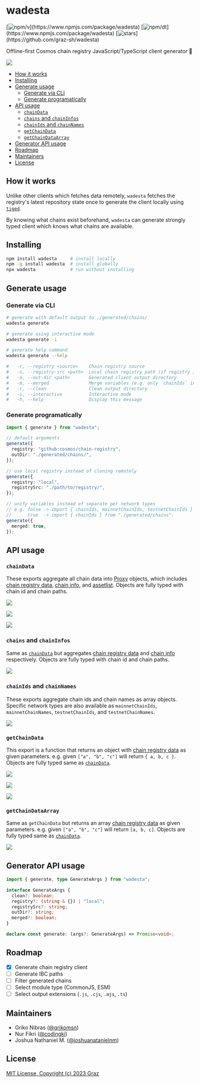 <!-- markdownlint-disable MD033 MD036 MD041 -->

# wadesta

[![npm/v](https://badgen.net/npm/v/wadesta?)](https://www.npmjs.com/package/wadesta)
[![npm/dt](https://badgen.net/npm/dt/wadesta?)](https://www.npmjs.com/package/wadesta)
[![stars](https://badgen.net/github/stars/graz-sh/wadesta?)](https://github.com/graz-sh/wadesta)

Offline-first Cosmos chain registry JavaScript/TypeScript client generator 🪭

<!-- NPM_CLEAN_BELOW -->

![](https://assets.graz.sh/wadesta.gif)

- [How it works](#how-it-works)
- [Installing](#installing)
- [Generate usage](#generate-usage)
  - [Generate via CLI](#generate-via-cli)
  - [Generate programatically](#generate-programatically)
- [API usage](#api-usage)
  - [`chainData`](#chaindata)
  - [`chains` and `chainInfos`](#chains-and-chaininfos)
  - [`chainIds` and `chainNames`](#chainids-and-chainnames)
  - [`getChainData`](#getchaindata)
  - [`getChainDataArray`](#getchaindataarray)
- [Generator API usage](#generator-api-usage)
- [Roadmap](#roadmap)
- [Maintainers](#maintainers)
- [License](#license)

## How it works

Unlike other clients which fetches data remotely, `wadesta` fetches the registry's latest repository state once to generate the client locally using [`tiged`](https://github.com/tiged/tiged).

By knowing what chains exist beforehand, `wadesta` can generate strongly typed client which knows what chains are available.

## Installing

```sh
npm install wadesta     # install locally
npm -g install wadesta  # install globally
npx wadesta             # run without installing
```

## Generate usage

### Generate via CLI

```sh
# generate with default output to ./generated/chains/
wadesta generate

# generate using interactive mode
wadesta generate -i

# generate help command
wadesta generate --help

#   -r, --registry <source>    Chain registry source
#   -s, --registry-src <path>  Local chain registry path (if registry is `local`)
#   -o, --out-dir <path>       Generated client output directory
#   -m, --merged               Merge variables (e.g. only `chainIds` instead of `mainnetChainIds`, `testnetChainIds`, and `chainIds`)
#   -c, --clean                Clean output directory
#   -i, --interactive          Interactive mode
#   -h, --help                 Display this message
```

### Generate programatically

```ts
import { generate } from "wadesta";

// default arguments
generate({
  registry: "github:cosmos/chain-registry",
  outDir: "./generated/chains/",
});

// use local registry instead of cloning remotely
generate({
  registry: "local",
  registrySrc: "./path/to/registry/",
});

// unify variables instead of separate per network types
// e.g. false -> import { chainIds, mainnetChainIds, testnetChainIds } from "./generated/chains";
//      true  -> import { chainIds } from "./generated/chains";
generate({
  merged: true,
});
```

## API usage

### `chainData`

These exports aggregate all chain data into [Proxy](https://developer.mozilla.org/en-US/docs/Web/JavaScript/Reference/Global_Objects/Proxy) objects, which includes [chain registry data](https://github.com/graz-sh/types/blob/main/src/chain.ts), [chain info](https://github.com/graz-sh/types/blob/main/src/keplr/chain-info.ts), and [assetlist](https://github.com/graz-sh/types/blob/main/src/assetlist.ts). Objects are fully typed with chain id and chain paths.

![](.github/docs-chaindata-intellisense.png)

![](.github/docs-chaindata-chain-intellisense.png)

![](.github/docs-chaindata-chaininfo-intellisense.png)

### `chains` and `chainInfos`

Same as [`chainData`](#chaindata) but aggregates [chain registry data](https://github.com/graz-sh/types/blob/main/src/chain.ts) and [chain info](https://github.com/graz-sh/types/blob/main/src/keplr/chain-info.ts) respectively. Objects are fully typed with chain id and chain paths.

![](.github/docs-chain-vars.png)

### `chainIds` and `chainNames`

These exports aggregate chain ids and chain names as array objects. Specific network types are also available as `mainnetChainIds`, `mainnetChainNames`, `testnetChainIds`, and `testnetChainNames`.

![](.github/docs-array-vars.png)

### `getChainData`

This export is a function that returns an object with [chain registry data](https://github.com/graz-sh/types/blob/main/src/chain.ts) as given parameters. e.g. given `["a", "b", "c"]` will return `{ a, b, c }`. Objects are fully typed same as [`chainData`](#chaindata).

![](.github/docs-getchaindata-intellisense-1.png)

![](.github/docs-getchaindata-intellisense-2.png)

![](.github/docs-getchaindata-intellisense-3.png)

### `getChainDataArray`

Same as `getChainData` but returns an array [chain registry data](https://github.com/graz-sh/types/blob/main/src/chain.ts) as given parameters. e.g. given `["a", "b", "c"]` will return `[a, b, c]`. Objects are fully typed same as [`chainData`](#chaindata).

![](.github/docs-getchaindata-getchaindataarray.png)

## Generator API usage

```ts
import { generate, type GenerateArgs } from "wadesta";
```

```ts
interface GenerateArgs {
  clean?: boolean;
  registry?: (string & {}) | "local";
  registrySrc?: string;
  outDir?: string;
  merged?: boolean;
}

declare const generate: (args?: GenerateArgs) => Promise<void>;
```

## Roadmap

- [x] Generate chain registry client
- [ ] Generate IBC paths
- [ ] Filter generated chains
- [ ] Select module type (CommonJS, ESM)
- [ ] Select output extensions (`.js`, `.cjs`, `.mjs`, `.ts`)

## Maintainers

- Griko Nibras ([@grikomsn](https://github.com/grikomsn))
- Nur Fikri ([@codingki](https://github.com/codingki))
- Joshua Nathaniel M. ([@joshuanatanielnm](https://github.com/joshuanatanielnm))

## License

[MIT License, Copyright (c) 2023 Graz](./LICENSE)
